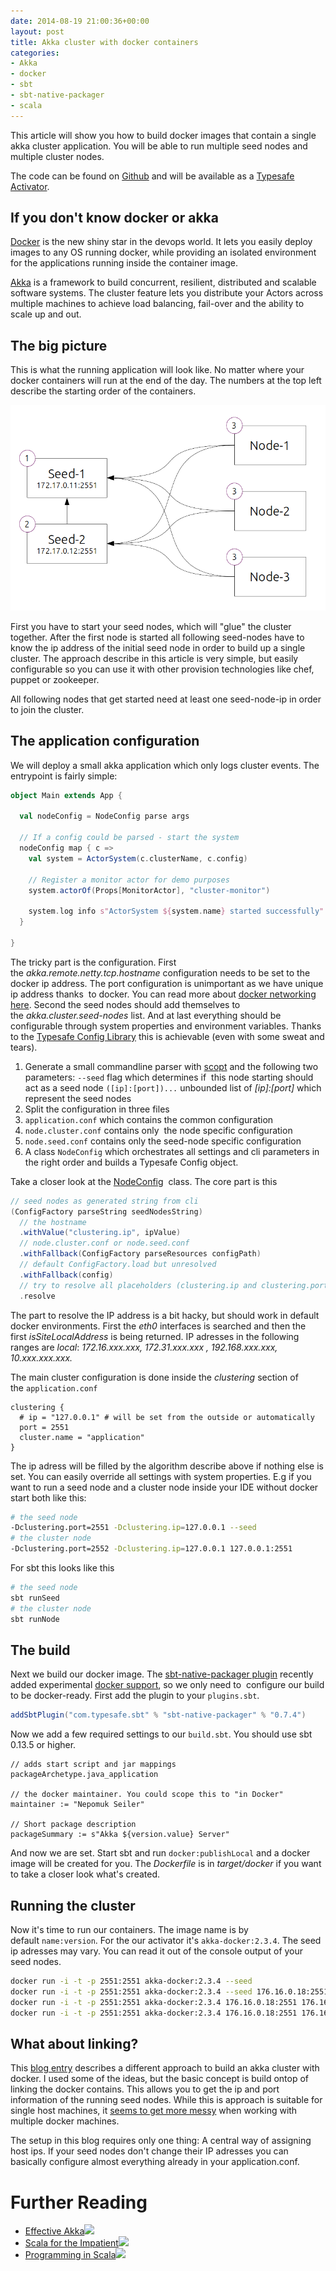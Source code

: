 ```yaml
---
date: 2014-08-19 21:00:36+00:00
layout: post
title: Akka cluster with docker containers
categories:
- Akka
- docker
- sbt
- sbt-native-packager
- scala
---
```


This article will show you how to build docker images that contain a single akka cluster application. You will be able
to run multiple seed nodes and multiple cluster nodes. 

The code can be found on [Github](https://github.com/muuki88/activator-akka-docker) and will be available as a
[Typesafe Activator](http://typesafe.com/activator/templates#filter:docker).


## If you don't know docker or akka


[Docker](https://www.docker.com/) is the new shiny star in the devops world. It lets you easily deploy images to any OS running docker, while providing an isolated environment for the applications running inside the container image.

[Akka](http://akka.io/) is a framework to build concurrent, resilient, distributed and scalable software systems. The cluster feature lets you distribute your Actors across multiple machines to achieve load balancing, fail-over and the ability to scale up and out.

<!-- more -->


## The big picture


This is what the running application will look like. No matter where your docker containers will run at the end of the day. The numbers at the top left describe the starting order of the containers.

[![akka-docker-bigpicture](/images/posts/akka-docker-bigpicture.png)](/images/posts/akka-docker-bigpicture.png)

First you have to start your seed nodes, which will "glue" the cluster together. After the first node is started all following seed-nodes have to know the ip address of the initial seed node in order to build up a single cluster. The approach describe in this article is very simple, but easily configurable so you can use it with other provision technologies like chef, puppet or zookeeper.

All following nodes that get started need at least one seed-node-ip in order to join the cluster.


## The application configuration


We will deploy a small akka application which only logs cluster events. The entrypoint is fairly simple:

```scala
object Main extends App {

  val nodeConfig = NodeConfig parse args

  // If a config could be parsed - start the system
  nodeConfig map { c =>
    val system = ActorSystem(c.clusterName, c.config)

    // Register a monitor actor for demo purposes
    system.actorOf(Props[MonitorActor], "cluster-monitor")

    system.log info s"ActorSystem ${system.name} started successfully"
  }

}
```


The tricky part is the configuration. First the _akka.remote.netty.tcp.hostname_ configuration needs to be set to the
docker ip address. The port configuration is unimportant as we have unique ip address thanks  to docker. You can read
more about [docker networking here](https://docs.docker.com/articles/networking/). Second the seed nodes should add
themselves to the _akka.cluster.seed-nodes_ list. And at last everything should be configurable through system
properties and environment variables. Thanks to the [Typesafe Config Library](https://github.com/typesafehub/config)
this is achievable (even with some sweat and tears).


1. Generate a small commandline parser with [scopt](https://github.com/scopt/scopt) and the following two parameters:
   `--seed` flag which determines if  this node starting should act as a seed node `([ip]:[port])...` unbounded list of _[ip]:[port]_ which represent the seed nodes
2. Split the configuration in three files
  1. `application.conf` which contains the common configuration
  2. `node.cluster.conf` contains only  the node specific configuration
  3. `node.seed.conf` contains only the seed-node specific configuration
3. A class `NodeConfig` which orchestrates all settings and cli parameters in the right order and builds a Typesafe Config object.


Take a closer look at the [NodeConfig](https://github.com/muuki88/activator-akka-docker/blob/master/src/main/scala/com/example/NodeConfig.scala)  class. The core part is this

```scala
// seed nodes as generated string from cli
(ConfigFactory parseString seedNodesString)
  // the hostname
  .withValue("clustering.ip", ipValue)
  // node.cluster.conf or node.seed.conf
  .withFallback(ConfigFactory parseResources configPath)
  // default ConfigFactory.load but unresolved
  .withFallback(config)
  // try to resolve all placeholders (clustering.ip and clustering.port)
  .resolve
```

The part to resolve the IP address is a bit hacky, but should work in default docker environments. First the _eth0_ interfaces is searched and then the first _isSiteLocalAddress_ is being returned. IP adresses in the following ranges are _local_: _172.16.xxx.xxx, 172.31.xxx.xxx , 192.168.xxx.xxx, 10.xxx.xxx.xxx._

The main cluster configuration is done inside the _clustering_ section of the `application.conf`

```config
clustering {
  # ip = "127.0.0.1" # will be set from the outside or automatically
  port = 2551
  cluster.name = "application"
}
```


The ip adress will be filled by the algorithm describe above if nothing else is set. You can easily override all settings with system properties.
E.g if you want to run a seed node and a cluster node inside your IDE without docker start both like this:

```bash
# the seed node
-Dclustering.port=2551 -Dclustering.ip=127.0.0.1 --seed
# the cluster node
-Dclustering.port=2552 -Dclustering.ip=127.0.0.1 127.0.0.1:2551
```


For sbt this looks like this

```bash
# the seed node
sbt runSeed
# the cluster node
sbt runNode
```




## The build


Next we build our docker image. The [sbt-native-packager plugin](https://github.com/sbt/sbt-native-packager) recently added experimental [docker support](http://www.scala-sbt.org/sbt-native-packager/DetailedTopics/docker.html), so we only need to  configure our build to be docker-ready. First add the plugin to your `plugins.sbt`.

```scala
addSbtPlugin("com.typesafe.sbt" % "sbt-native-packager" % "0.7.4")
```

Now we add a few required settings to our `build.sbt`. You should use sbt 0.13.5 or higher.

```
// adds start script and jar mappings
packageArchetype.java_application

// the docker maintainer. You could scope this to "in Docker"
maintainer := "Nepomuk Seiler"

// Short package description
packageSummary := s"Akka ${version.value} Server"
```

And now we are set. Start sbt and run `docker:publishLocal` and a docker image will be created for you. The _Dockerfile_ is in _target/docker_ if you want to take a closer look what's created.


## Running the cluster


Now it's time to run our containers. The image name is by default `name:version`. For the our activator it's `akka-docker:2.3.4`. The seed ip adresses may vary. You can read it out of the console output of your seed nodes.

```bash
docker run -i -t -p 2551:2551 akka-docker:2.3.4 --seed
docker run -i -t -p 2551:2551 akka-docker:2.3.4 --seed 176.16.0.18:2551
docker run -i -t -p 2551:2551 akka-docker:2.3.4 176.16.0.18:2551 176.16.0.19:2551
docker run -i -t -p 2551:2551 akka-docker:2.3.4 176.16.0.18:2551 176.16.0.19:2551
```

## What about linking?


This [blog entry](http://blog.michaelhamrah.com/2014/03/running-an-akka-cluster-with-docker-containers/) describes a
different approach to build an akka cluster with docker. I used some of the ideas, but the basic concept is build ontop
of linking the docker contains. This allows you to get the ip and port information of the running seed nodes. While this
is approach is suitable for single host machines, it
[seems to get more messy](http://stackoverflow.com/questions/21283517/how-to-link-docker-services-across-hosts) when
working with multiple docker machines.

The setup in this blog requires only one thing: A central way of assigning host ips. If your seed nodes don't change their IP adresses you can basically configure almost everything already in your application.conf.


# Further Reading


* [Effective Akka](http://www.amazon.de/gp/product/1449360076/ref=as_li_tl?ie=UTF8&camp=1638&creative=6742&creativeASIN=1449360076&linkCode=as2&tag=mukis-21&linkId=DNMEDEUHKN32NL6F)![](http://ir-de.amazon-adsystem.com/e/ir?t=mukis-21&l=as2&o=3&a=1449360076)
* [Scala for the Impatient](http://www.amazon.de/gp/product/B007JWDMIE/ref=as_li_tl?ie=UTF8&camp=1638&creative=6742&creativeASIN=B007JWDMIE&linkCode=as2&tag=mukis-21&linkId=3IOQTWQC5IQ52XMG)![](http://ir-de.amazon-adsystem.com/e/ir?t=mukis-21&l=as2&o=3&a=B007JWDMIE)
* [Programming in Scala](http://www.amazon.de/gp/product/0981531644/ref=as_li_tl?ie=UTF8&camp=1638&creative=6742&creativeASIN=0981531644&linkCode=as2&tag=mukis-21&linkId=D7754ZGCFIEXE5SZ)![](http://ir-de.amazon-adsystem.com/e/ir?t=mukis-21&l=as2&o=3&a=0981531644)
